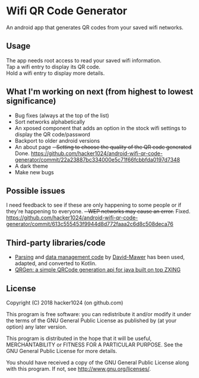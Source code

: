 # Wifi QR Code Generator
An android app that generates QR codes from your saved wifi networks.

## Usage
The app needs root access to read your saved wifi information.<br>
Tap a wifi entry to display its QR code.<br>
Hold a wifi entry to display more details.

## What I'm working on next (from highest to lowest significance)
- Bug fixes (always at the top of the list)
- Sort networks alphabetically
- An xposed component that adds an option in the stock wifi settings to display the QR code/password
- Backport to older android versions
- An about page
~~- Setting to choose the quality of the QR code generated~~ Done. https://github.com/hacker1024/android-wifi-qr-code-generator/commit/22a23887bc334000e5c71f66fcbbfda0197d7348
- A dark theme
- Make new bugs

## Possible issues
I need feedback to see if these are only happening to some people or if they're happening to everyone.
~~- WEP networks may cause an error.~~ Fixed. https://github.com/hacker1024/android-wifi-qr-code-generator/commit/613c555453f9944d8d772faaa2c6d8c508deca76

## Third-party libraries/code
- [Parsing](https://github.com/David-Mawer/OreoWifiPasswords/blob/0d146fd34ce424b8a500a441ff2a1293c3355a33/app/src/main/java/com/pithsoftware/wifipasswords/task/TaskLoadWifiEntries.java) and [data management code](https://github.com/David-Mawer/OreoWifiPasswords/blob/ae0d7e7f290345bdf1a2d0742b8da5d25a76807b/app/src/main/java/com/pithsoftware/wifipasswords/pojo/WifiEntry.java) by [David-Mawer](https://github.com/David-Mawer/) has been used, adapted, and converted to Kotlin.
- [QRGen: a simple QRCode generation api for java built on top ZXING](https://github.com/kenglxn/QRGen)

## License
Copyright (C) 2018 hacker1024 (on github.com)

This program is free software: you can redistribute it and/or modify
it under the terms of the GNU General Public License as published by
(at your option) any later version.

This program is distributed in the hope that it will be useful,
MERCHANTABILITY or FITNESS FOR A PARTICULAR PURPOSE.  See the
GNU General Public License for more details.

You should have received a copy of the GNU General Public License
along with this program. If not, see <http://www.gnu.org/licenses/>.
